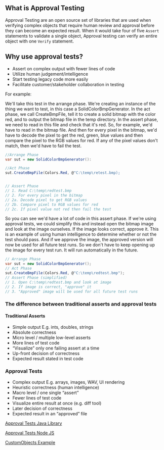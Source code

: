 

## What is Approval Testing

Approval Testing are an open source set of libraries that are  used when verifying complex objects that require human review and approval before they can become an expected result. 
When it would take four of five `Assert` statements to validate a single object, Approval testing can verify an entire object with one `Verify` statement.

## Why use approval tests?

* Assert on complex output with fewer lines of code
* Utilize human judgement/intelligence
* Start testing legacy code more easily
* Facilitate customer/stakeholder collaboration in testing

For example:

We'll take this test in the arrange phase. We're creating an instance of the thing we want to test, in this case a SolidColorBmpGenerator. In the act phase, we call CreateBmpFile, tell it to create a solid bitmap with the color red, and to output the bitmap file in the temp directory. In the assert phase, we need to read in this file and check that it's red. So, for example, we'd have to read in the bitmap file. And then for every pixel in the bitmap, we'd have to decode the pixel to get the red, green, blue values and then compare the pixel to the RGB values for red. If any of the pixel values don't match, then we'd have to fail the test.

```C#
//Arrange Phase
var sut = new SolidColorBmpGenerator():

//Act Phase
sut.CreateBmpFile(Colors.Red, @"C:\temp\retest.bmp);


// Assert Phase
// 1. Read C:\temp\redtest.bmp
// 2. For every pixel in the bitmap
// 2a. Decode pixel to get RGB values
// 2b. Compare pixel to RGB values for red
// 2c. If pixel value not red then fail the test
```
So you can see we'd have a lot of code in this assert phase. If we're using approval tests, we could simplify this and instead open the bitmap image and look at the image ourselves. If the image looks correct, approve it. This is an example of using human intelligence to determine whether or not the test should pass. And if we approve the image, the approved version will now be used for all future test runs. So we don't have to keep opening up the image for every test run. It will run automatically in the future. 
```C#
// Arrange Phase
var sut = new SolidColorBmpGenerator();
// Act Phase
sut.CreateBmpFile(Colors.Red, @"C:\temp\redtest.bmp");
// Assert Phase (simplified)
// 1. Open C:\temp\redtest.bmp and look at image
// 2. If image is correct, "approve" it
// 3. "Approved" image will be used for all future test runs
```

### The difference between traditional asserts and approval tests
#### Traditional Asserts
* Simple output
  E.g. ints, doubles, strings
* Absolute correctness
* Micro level / multiple low-level asserts
* More lines of test code
* “Visualize” only one failing assert
at a time
* Up-front decision of correctness
* Expected result stated in test code

### Approval Tests
* Complex output
  E.g. arrays, images, WAV, UI rendering
* Heuristic correctness (human intelligence)
* Macro level / one single “assert”
* Fewer lines of test code
* Visualize entire result at once
  (e.g. diff tool)
* Later decision of correctness
* Expected result in an “approved” file

[Approval Tests Java Library](https://github.com/approvals/ApprovalTests.Java)

[Approval Tests Node JS](https://github.com/approvals/Approvals.NodeJS)

[CustomObjects Example](https://github.com/yelenagou/ApprovalTesting/tree/main/CustomObjects)
